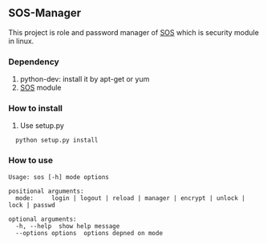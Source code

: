 SOS-Manager
---

This project is role and password manager of [SOS](https://github.com/Luavis/SOS) which is security module in linux.

### Dependency

1. python-dev: install it by apt-get or yum
2. [SOS](https://github.com/Luavis/SOS) module

### How to install

1. Use setup.py
```
  python setup.py install
```

### How to use

```
Usage: sos [-h] mode options

positional arguments:
  mode:     login | logout | reload | manager | encrypt | unlock | lock | passwd

optional arguments:
  -h, --help  show help message
  --options options  options depned on mode
